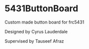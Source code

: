 # 5431ButtonBoard
Custom made button board for frc5431

Designed by Cyrus Lauderdale

Supervised by Tauseef Afraz
